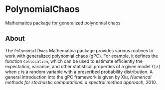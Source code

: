 # PolynomialChaos
Mathematica package for generalized polynomial chaos

## About

The `PolynomialChaos` Mathematica package provides various routines to work with generalized polynomial chaos (gPC).
For example, it defines the function `Collocation`, which can be used to estimate efficiently the expectation, variance, and other statistical properties of a given model `f[z]` when `z` is a random variable with a prescribed probability distribution.
A general introduction into the gPC framework is given by Xiu, _Numerical methods for stochastic computations: a spectral method approach_, 2010.
